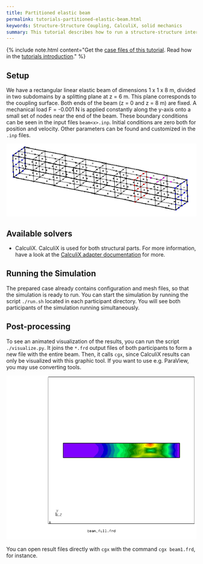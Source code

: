 ```yaml
---
title: Partitioned elastic beam
permalink: tutorials-partitioned-elastic-beam.html
keywords: Structure-Structure Coupling, CalculiX, solid mechanics
summary: This tutorial describes how to run a structure-structure interaction simulation with CalculiX running on both sides.
---
```


{% include note.html content="Get the [case files of this tutorial](https://github.com/precice/tutorials/tree/master/partitioned-elastic-beam). Read how in the [tutorials introduction](https://precice.org/tutorials.html)." %}

## Setup

We have a rectangular linear elastic beam of dimensions 1 x 1 x 8 m, divided in two subdomains by a splitting plane at z = 6 m. This plane corresponds to the coupling surface. Both ends of the beam (z = 0 and z = 8 m) are fixed. A mechanical load F = -0.001 N is applied constantly along the y-axis onto a small set of nodes near the end of the beam. These boundary conditions can be seen in the input files `beam<x>.inp`. Initial conditions are zero both for position and velocity. Other parameters can be found and customized in the `.inp` files.

![beam setup](images/tutorials-partitioned-elastic-beam-setup.png)

## Available solvers

* CalculiX. CalculiX is used for both structural parts. For more information, have a look at the [CalculiX adapter documentation](https://precice.org/adapter-calculix-overview.html) for more.

## Running the Simulation

The prepared case already contains configuration and mesh files, so that the simulation is ready to run. You can start the simulation by running the script `./run.sh` located in each participant directory. You will see both participants of the simulation running simultaneously.

## Post-processing

To see an animated visualization of the results, you can run the script `./visualize.py`. It joins the `*.frd` output files of both participants to form a new file with the entire beam. Then, it calls `cgx`, since CalculiX results can only be visualized with this graphic tool. If you want to use e.g. ParaView, you may use converting tools.

![beam results](images/tutorials-partitioned-elastic-beam-results.png)

You can open result files directly with `cgx` with the command `cgx beam1.frd`, for instance.
